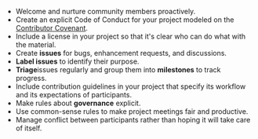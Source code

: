 -   Welcome and nurture community members proactively.
-   Create an explicit Code of Conduct for your project modeled on the [Contributor Covenant](https://www.contributor-covenant.org).
-   Include a license in your project so that it's clear who can do what with the material.
-   Create **issues** for bugs, enhancement requests, and discussions.
-   **Label issues** to identify their purpose.
-   **Triage**issues regularly and group them into **milestones** to track progress.
-   Include contribution guidelines in your project that specify its workflow and its expectations of participants.
-   Make rules about **governance** explicit.
-   Use common-sense rules to make project meetings fair and productive.
-   Manage conflict between participants rather than hoping it will take care of itself.
